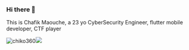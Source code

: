 ### Hi there 👋

<!--
**chiko360/chiko360** is a ✨ _special_ ✨ repository because its `README.md` (this file) appears on your GitHub profile.

Here are some ideas to get you started:

- 🔭 I’m currently working on ...
- 🌱 I’m currently learning ...
- 👯 I’m looking to collaborate on ...
- 🤔 I’m looking for help with ...
- 💬 Ask me about ...
- 📫 How to reach me: ...
- 😄 Pronouns: ...
- ⚡ Fun fact: ...
-->
This is Chafik Maouche, a 23 yo CyberSecurity Engineer, flutter mobile developer, CTF player


<p><img  src="https://github-readme-stats.vercel.app/api/top-langs?username=chiko360&show_icons=true&locale=en&layout=compact" alt="chiko360" /><img src="https://github-readme-stats.vercel.app/api?username=abdelghanimeliani&theme=radical&count_private=true">
</p>

